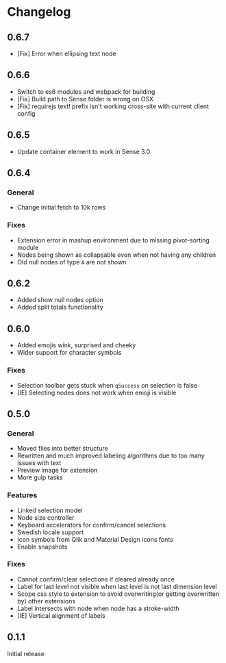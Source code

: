 # Changelog
## 0.6.7
* [Fix] Error when ellipsing text node

## 0.6.6
* Switch to es6 modules and webpack for building
* [Fix] Build path to Sense folder is wrong on OSX
* [Fix] requirejs text! prefix isn't working cross-site with current client config

## 0.6.5
* Update container element to work in Sense 3.0

## 0.6.4
### General
* Change initial fetch to 10k rows

### Fixes
* Extension error in mashup environment due to missing pivot-sorting module
* Nodes being shown as collapsable even when not having any children
* Old null nodes of type `A` are not shown

## 0.6.2
* Added show null nodes option
* Added split totals functionality

## 0.6.0
* Added emojis wink, surprised and cheeky
* Wider support for character symbols

### Fixes
* Selection toolbar gets stuck when `qSuccess` on selection is false
* [IE] Selecting nodes does not work when emoji is visible

## 0.5.0
### General
* Moved files into better structure
* Rewritten and much improved labeling algorithms due to too many issues with text
* Preview image for extension
* More gulp tasks

### Features
* Linked selection model
* Node size controller
* Keyboard accelerators for confirm/cancel selections
* Swedish locale support
* Icon symbols from Qlik and Material Design icons fonts
* Enable snapshots

### Fixes
* Cannot confirm/clear selections if cleared already once
* Label for last level not visible when last level is not last dimension level
* Scope css style to extension to avoid overwriting(or getting overwritten by) other extensions
* Label intersects with node when node has a stroke-width
* [IE] Vertical alignment of labels

## 0.1.1

Initial release
